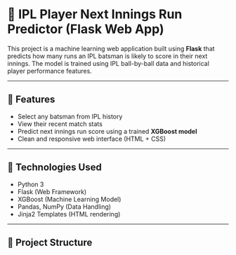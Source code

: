 # 🏏 IPL Player Next Innings Run Predictor (Flask Web App)

This project is a machine learning web application built using **Flask** that predicts how many runs an IPL batsman is likely to score in their next innings. The model is trained using IPL ball-by-ball data and historical player performance features.

---

## 🚀 Features

- Select any batsman from IPL history
- View their recent match stats
- Predict next innings run score using a trained **XGBoost model**
- Clean and responsive web interface (HTML + CSS)

---

## 🧠 Technologies Used

- Python 3
- Flask (Web Framework)
- XGBoost (Machine Learning Model)
- Pandas, NumPy (Data Handling)
- Jinja2 Templates (HTML rendering)

---

## 📁 Project Structure


